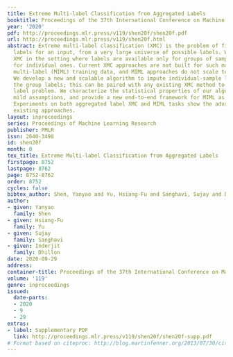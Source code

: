 ```yaml
---
title: Extreme Multi-label Classification from Aggregated Labels
booktitle: Proceedings of the 37th International Conference on Machine Learning
year: '2020'
pdf: http://proceedings.mlr.press/v119/shen20f/shen20f.pdf
url: http://proceedings.mlr.press/v119/shen20f.html
abstract: Extreme multi-label classification (XMC) is the problem of finding the relevant
  labels for an input, from a very large universe of possible labels. We consider
  XMC in the setting where labels are available only for groups of samples - but not
  for individual ones. Current XMC approaches are not built for such multi-instance
  multi-label (MIML) training data, and MIML approaches do not scale to XMC sizes.
  We develop a new and scalable algorithm to impute individual-sample labels from
  the group labels; this can be paired with any existing XMC method to solve the aggregated
  label problem. We characterize the statistical properties of our algorithm under
  mild assumptions, and provide a new end-to-end framework for MIML as an extension.
  Experiments on both aggregated label XMC and MIML tasks show the advantages over
  existing approaches.
layout: inproceedings
series: Proceedings of Machine Learning Research
publisher: PMLR
issn: 2640-3498
id: shen20f
month: 0
tex_title: Extreme Multi-label Classification from Aggregated Labels
firstpage: 8752
lastpage: 8762
page: 8752-8762
order: 8752
cycles: false
bibtex_author: Shen, Yanyao and Yu, Hsiang-Fu and Sanghavi, Sujay and Dhillon, Inderjit
author:
- given: Yanyao
  family: Shen
- given: Hsiang-Fu
  family: Yu
- given: Sujay
  family: Sanghavi
- given: Inderjit
  family: Dhillon
date: 2020-09-29
address: 
container-title: Proceedings of the 37th International Conference on Machine Learning
volume: '119'
genre: inproceedings
issued:
  date-parts:
  - 2020
  - 9
  - 29
extras:
- label: Supplementary PDF
  link: http://proceedings.mlr.press/v119/shen20f/shen20f-supp.pdf
# Format based on citeproc: http://blog.martinfenner.org/2013/07/30/citeproc-yaml-for-bibliographies/
---
```

